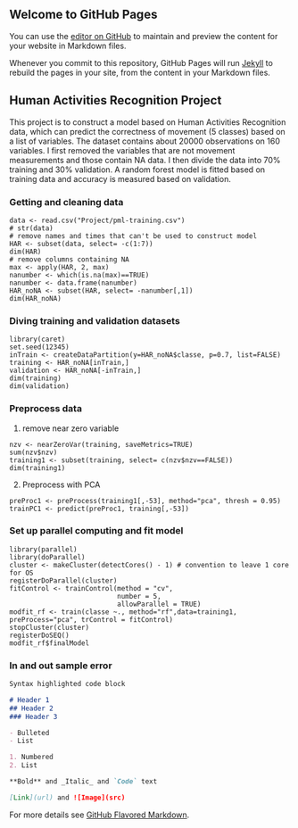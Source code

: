 ## Welcome to GitHub Pages

You can use the [editor on GitHub](https://github.com/ruc140/HAR-project/edit/master/README.md) to maintain and preview the content for your website in Markdown files.

Whenever you commit to this repository, GitHub Pages will run [Jekyll](https://jekyllrb.com/) to rebuild the pages in your site, from the content in your Markdown files.

## Human Activities Recognition Project

This project is to construct a model based on Human Activities Recognition data, which can predict the correctness of movement (5 classes) based on a list of variables. The dataset contains about 20000 observations on 160 variables. I first removed the variables that are not movement measurements and those contain NA data. I then divide the data into 70% training and 30% validation. A random forest model is fitted based on training data and accuracy is measured based on validation.

### Getting and cleaning data
```{r}
data <- read.csv("Project/pml-training.csv")
# str(data)
# remove names and times that can't be used to construct model
HAR <- subset(data, select= -c(1:7))
dim(HAR)
# remove columns containing NA
max <- apply(HAR, 2, max)
nanumber <- which(is.na(max)==TRUE)
nanumber <- data.frame(nanumber)
HAR_noNA <- subset(HAR, select= -nanumber[,1])
dim(HAR_noNA)
```
### Diving training and validation datasets
```{r}
library(caret)
set.seed(12345)
inTrain <- createDataPartition(y=HAR_noNA$classe, p=0.7, list=FALSE)
training <- HAR_noNA[inTrain,]
validation <- HAR_noNA[-inTrain,]
dim(training)
dim(validation)
```
### Preprocess data
1. remove near zero variable
```{r}
nzv <- nearZeroVar(training, saveMetrics=TRUE)
sum(nzv$nzv)
training1 <- subset(training, select= c(nzv$nzv==FALSE))
dim(training1)
```
2. Preprocess with PCA
```{r}
preProc1 <- preProcess(training1[,-53], method="pca", thresh = 0.95)
trainPC1 <- predict(preProc1, training[,-53])
```

### Set up parallel computing and fit model
```{r}
library(parallel)
library(doParallel)
cluster <- makeCluster(detectCores() - 1) # convention to leave 1 core for OS
registerDoParallel(cluster)
fitControl <- trainControl(method = "cv",
                           number = 5,
                           allowParallel = TRUE)                           
modfit_rf <- train(classe ~., method="rf",data=training1, preProcess="pca", trControl = fitControl)
stopCluster(cluster)
registerDoSEQ()
modfit_rf$finalModel
```
### In and out sample error

```markdown
Syntax highlighted code block

# Header 1
## Header 2
### Header 3

- Bulleted
- List

1. Numbered
2. List

**Bold** and _Italic_ and `Code` text

[Link](url) and ![Image](src)
```

For more details see [GitHub Flavored Markdown](https://guides.github.com/features/mastering-markdown/).

